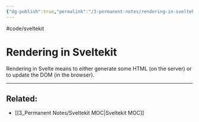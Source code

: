 ```yaml
---
{"dg-publish":true,"permalink":"/3-permanent-notes/rendering-in-sveltekit/"}
---
```


#code/sveltekit

# Rendering in Sveltekit

Rendering in Svelte means to either generate some HTML (on the server) or to update the DOM (in the browser).

---
## Related:
- [[3_Permanent Notes/Sveltekit MOC\|Sveltekit MOC]]